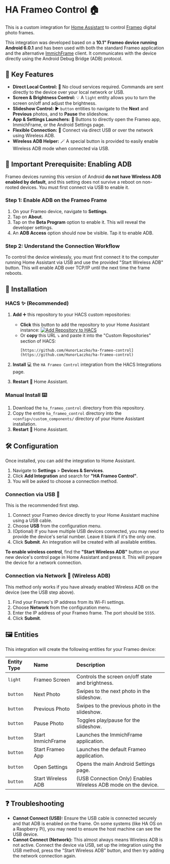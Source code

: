 # HA Frameo Control 🏠

This is a custom integration for [Home Assistant](https://www.home-assistant.io/) to control [Frameo](https://frameo.net/) digital photo frames.

This integration was developed based on a **10.1" Frameo device running Android 6.0.1** and has been used with both the standard Frameo application and the alternative [ImmichFrame](https://github.com/ImmichFrame/immich-frame) client. It communicates with the device directly using the Android Debug Bridge (ADB) protocol.

## 🌟 Key Features

* **Direct Local Control:** 📡 No cloud services required. Commands are sent directly to the device over your local network or USB.
* **Screen & Brightness Control:** 💡 A `light` entity allows you to turn the screen on/off and adjust the brightness.
* **Slideshow Control:** ▶️ `button` entities to navigate to the **Next** and **Previous** photos, and to **Pause** the slideshow.
* **App & Settings Launchers:** 📱 Buttons to directly open the Frameo app, ImmichFrame, or the Android Settings page.
* **Flexible Connection:** 🔌 Connect via direct USB or over the network using Wireless ADB.
* **Wireless ADB Helper:** 🪄 A special button is provided to easily enable Wireless ADB mode when connected via USB.

## 🔌 Important Prerequisite: Enabling ADB

Frameo devices running this version of Android **do not have Wireless ADB enabled by default**, and this setting does not survive a reboot on non-rooted devices. You must first connect via USB to enable it.

### Step 1: Enable ADB on the Frameo Frame
1.  On your Frameo device, navigate to **Settings**.
2.  Tap on **About**.
3.  Tap on the **Beta Program** option to enable it. This will reveal the developer settings.
4.  An **ADB Access** option should now be visible. Tap it to enable ADB.

### Step 2: Understand the Connection Workflow
To control the device wirelessly, you must first connect it to the computer running Home Assistant via USB and use the provided "Start Wireless ADB" button. This will enable ADB over TCP/IP until the next time the frame reboots.

## 🚀 Installation

### HACS ✨ (Recommended)

1.  **Add** ➕ this repository to your HACS custom repositories:
    * **Click** this button to add the repository to your Home Assistant instance:
        [![Add Repository to HACS](https://my.home-assistant.io/badges/hacs_repository.svg)](https://my.home-assistant.io/redirect/hacs_repository/?owner=HunorLaczko&repository=ha-frameo-control&category=integration)
    * Or **copy** this URL ⤵️ and paste it into the "Custom Repositories" section of HACS:
        ```url
        [https://github.com/HunorLaczko/ha-frameo-control](https://github.com/HunorLaczko/ha-frameo-control)
        ```

2.  **Install** 💻 the `HA Frameo Control` integration from the HACS Integrations page.
3.  **Restart** 🔁 Home Assistant.

### Manual Install ⌨️

1.  Download the `ha_frameo_control` directory from this repository.
2.  Copy the entire `ha_frameo_control` directory into the `<config>/custom_components/` directory of your Home Assistant installation.
3.  **Restart** 🔁 Home Assistant.

## 🛠️ Configuration

Once installed, you can add the integration to Home Assistant.

1.  Navigate to **Settings** > **Devices & Services**.
2.  Click **Add Integration** and search for **"HA Frameo Control"**.
3.  You will be asked to choose a connection method.

### Connection via USB 🔌
This is the recommended first step.
1.  Connect your Frameo device directly to your Home Assistant machine using a USB cable.
2.  Choose **USB** from the configuration menu.
3.  (Optional) If you have multiple USB devices connected, you may need to provide the device's serial number. Leave it blank if it's the only one.
4.  Click **Submit**. An integration will be created with all available entities.

**To enable wireless control**, find the **"Start Wireless ADB"** button on your new device's control page in Home Assistant and press it. This will prepare the device for a network connection.

### Connection via Network 📶 (Wireless ADB)
This method only works if you have already enabled Wireless ADB on the device (see the USB step above).
1.  Find your Frameo's IP address from its Wi-Fi settings.
2.  Choose **Network** from the configuration menu.
3.  Enter the IP address of your Frameo frame. The port should be `5555`.
4.  Click **Submit**.

## 🖼️ Entities

This integration will create the following entities for your Frameo device:

| Entity Type | Name                | Description                                                          |
| :---------- | :------------------ | :------------------------------------------------------------------- |
| `light`     | Frameo Screen       | Controls the screen on/off state and brightness.                     |
| `button`    | Next Photo          | Swipes to the next photo in the slideshow.                           |
| `button`    | Previous Photo      | Swipes to the previous photo in the slideshow.                       |
| `button`    | Pause Photo         | Toggles play/pause for the slideshow.                                |
| `button`    | Start ImmichFrame   | Launches the ImmichFrame application.                                |
| `button`    | Start Frameo App    | Launches the default Frameo application.                             |
| `button`    | Open Settings       | Opens the main Android Settings page.                                |
| `button`    | Start Wireless ADB  | (USB Connection Only) Enables Wireless ADB mode on the device.       |

## ❓ Troubleshooting

* **Cannot Connect (USB):** Ensure the USB cable is connected securely and that ADB is enabled on the frame. On some systems (like HA OS on a Raspberry Pi), you may need to ensure the host machine can see the USB device.
* **Cannot Connect (Network):** This almost always means Wireless ADB is not active. Connect the device via USB, set up the integration using the USB method, press the "Start Wireless ADB" button, and then try adding the network connection again.